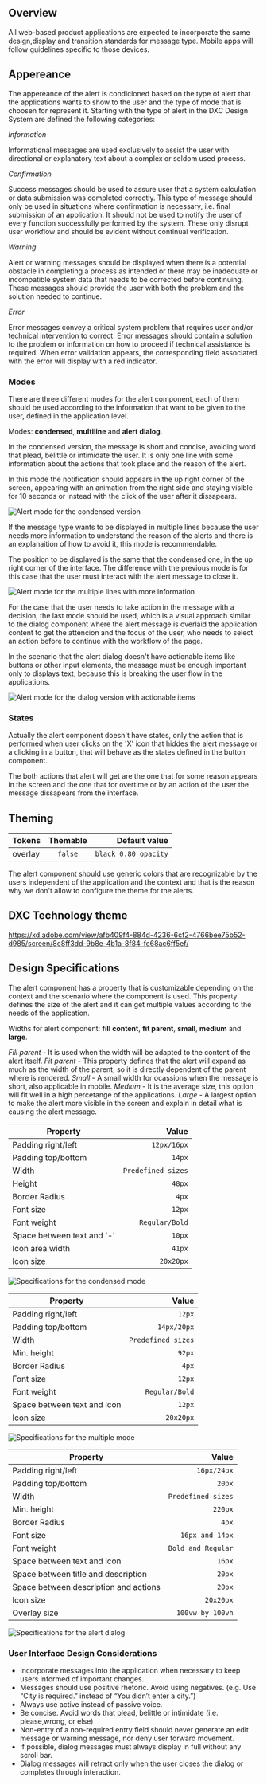 ## Overview

All web-based product applications are expected to incorporate the same design,display and transition standards for message type. Mobile apps will follow guidelines specific to those devices.

## Appereance

The appereance of the alert is condicioned based on the type of alert that the applications wants to show to the user and the type of mode that is choosen for represent it. Starting with the type of alert in the DXC Design System are defined the following categories:

*Information*

Informational messages are used exclusively to assist the user with directional or explanatory text about a complex or seldom used process. 

*Confirmation*

Success messages should be used to assure user that a system calculation or data submission was completed correctly. This type of message should only be used in situations where confirmation is necessary, i.e. final submission of an application. It should not be used to notify the user of every function successfully performed by the system. These only disrupt user workflow and should be evident without continual verification.

*Warning*

Alert or warning messages should be displayed when there is a potential obstacle in completing a process as intended or there may be inadequate or incompatible system data that needs to be corrected before continuing. These messages should provide the user with both the problem and the solution needed to continue.

*Error*

Error messages convey a critical system problem that requires user and/or technical intervention to correct. Error messages should contain a solution to the problem or information on how to proceed if technical assistance is required. When error validation appears, the corresponding field associated with the error will display with a red indicator.


### Modes

There are three different modes for the alert component, each of them should be used according to the information that want to be given to the user, defined in the application level.

Modes: __condensed__, __multiline__ and __alert dialog__.

In the condensed version, the message is short and concise, avoiding word that plead, belittle or intimidate the user. It is only one line with some information about the actions that took place and the reason of the alert.

In this mode the notification should appears in the up right corner of the screen, appearing with an animation from the right side and staying visible for 10 seconds or instead with the click of the user after it dissapears.

![Alert mode for the condensed version](images/alert_mode_condensed.png)

If the message type wants to be displayed in multiple lines because the user needs more information to understand the reason of the alerts and there is an explanaition of how to avoid it, this mode is recommendable.

The position to be displayed is the same that the condensed one, in the up right corner of the interface. The difference with the previous mode is for this case that the user must interact with the alert message to close it. 

![Alert mode for the multiple lines with more information](images/alert_mode_multi.png)

For the case that the user needs to take action in the message with a decision, the last mode should be used, which is a visual approach similar to the dialog component where the alert message is overlaid the application content to get the attencion and the focus of the user, who needs to select an action before to continue with the workflow of the page. 

In the scenario that the alert dialog doesn't have actionable items like buttons or other input elements, the message must be enough important only to displays text, because this is breaking the user flow in the applications.

![Alert mode for the dialog version with actionable items](images/alert_mode_dialog.png)

### States

Actually the alert component doesn't have states, only the action that is performed when user clicks on the 'X' icon that hiddes the alert message or a clicking in a button, that will behave as the states defined in the button component.

The both actions that alert will get are the one that for some reason appears in the screen and the one that for overtime or by an action of the user the message dissapears from the interface.

## Theming

| Tokens        | Themable      | Default value |
| ------------- |:-------------:| -------------:|
| overlay       | `false`     | `black 0.80 opacity`  |

The alert component should use generic colors that are recognizable by the users independent of the application and the context and that is the reason why we don't allow to configure the theme for the alerts.

## DXC Technology theme

https://xd.adobe.com/view/afb409f4-884d-4236-6cf2-4766bee75b52-d985/screen/8c8ff3dd-9b8e-4b1a-8f84-fc68ac6ff5ef/

## Design Specifications

The alert component has a property that is customizable depending on the context and the scenario where the component is used. This property defines the size of the alert and it can get multiple values according to the needs of the application. 

Widths for alert component: __fill content__, __fit parent__, __small__, __medium__ and __large__.

*Fill parent* - It is used when the width will be adapted to the content of the alert itself.
*Fit parent* - This property defines that the alert will expand as much as the width of the parent, so it is directly dependent of the parent where is rendered.
*Small* - A small width for ocassions when the message is short, also applicable in mobile.
*Medium* - It is the average size, this option will fit well in a high percetange of the applications.
*Large* - A largest option to make the alert more visible in the screen and explain in detail what is causing the alert message.

| Property           | Value|
|--------------------|------:|
| Padding right/left | `12px/16px`|
| Padding top/bottom | `14px`|
| Width              | `Predefined sizes` |
| Height             | `48px` |
| Border Radius      | `4px` |
| Font size          | `12px` |
| Font weight        | `Regular/Bold` |
| Space between text and '-' | `10px` |
| Icon area width    | `41px` |
| Icon size          | `20x20px` |

![Specifications for the condensed mode](images/alert_specs_condensed.png)

| Property           | Value|
|--------------------|------:|
| Padding right/left | `12px`|
| Padding top/bottom | `14px/20px`|
| Width              | `Predefined sizes` |
| Min. height        | `92px` |
| Border Radius      | `4px` |
| Font size          | `12px` |
| Font weight        | `Regular/Bold` |
| Space between text and icon | `12px` |
| Icon size          | `20x20px` |

![Specifications for the multiple mode](images/alert_specs_multi.png)

| Property           | Value|
|--------------------|------:|
| Padding right/left | `16px/24px`|
| Padding top/bottom | `20px`|
| Width              | `Predefined sizes` |
| Min. height        | `220px` |
| Border Radius      | `4px` |
| Font size          | `16px and 14px` |
| Font weight        | `Bold and Regular` |
| Space between text and icon | `16px` |
| Space between title and description | `20px` |
| Space between description and actions | `20px` |
| Icon size          | `20x20px` |
| Overlay size       | `100vw by 100vh` |

![Specifications for the alert dialog](images/alert_specs_dialog.png)

### User Interface Design Considerations

- Incorporate messages into the application when necessary to keep users informed of important changes.
- Messages should use positive rhetoric. Avoid using negatives. (e.g. Use “City is required.” instead of “You didn’t enter a city.”)
- Always use active instead of passive voice.
- Be concise. Avoid words that plead, belittle or intimidate (i.e. please,wrong, or else)
- Non-entry of a non-required entry field should never generate an edit message or warning message, nor deny user forward movement.
- If possible, dialog messages must always display in full without any scroll bar.
- Dialog messages will retract only when the user closes the dialog or completes through interaction.
